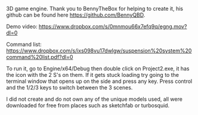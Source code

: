 3D game engine. Thank you to BennyTheBox for helping to create it, his github can be found here https://github.com/BennyQBD. 

Demo video: https://www.dropbox.com/s/0mnmou66x7efq9q/egng.mov?dl=0

Command list: https://www.dropbox.com/s/ixs098vu17dwlgw/suspension%20system%20command%20list.pdf?dl=0

To run it, go to Engine/x64/Debug then double click on Project2.exe, it has the icon with the 2 S's on them. If it gets stuck loading try going to the terminal window that opens up on the side and press any key. Press control and the 1/2/3 keys to switch between the 3 scenes. 

I did not create and do not own any of the unique models used, all were downloaded for free from places such as sketchfab or turbosquid. 
